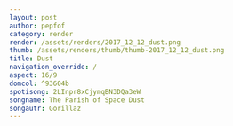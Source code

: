 ```yaml
---
layout: post
author: pepfof
category: render
render: /assets/renders/2017_12_12_dust.png
thumb: /assets/renders/thumb/thumb-2017_12_12_dust.png
title: Dust
navigation_override: /
aspect: 16/9
domcol: ^93604b
spotisong: 2LInpr8xCjymqBN3DQa3eW
songname: The Parish of Space Dust
songautr: Gorillaz
---
```


<!--USER BEGIN 1-->

<!--USER END 1-->

<!--more-->
<!--USER BEGIN 2-->

<!--USER END 2-->

